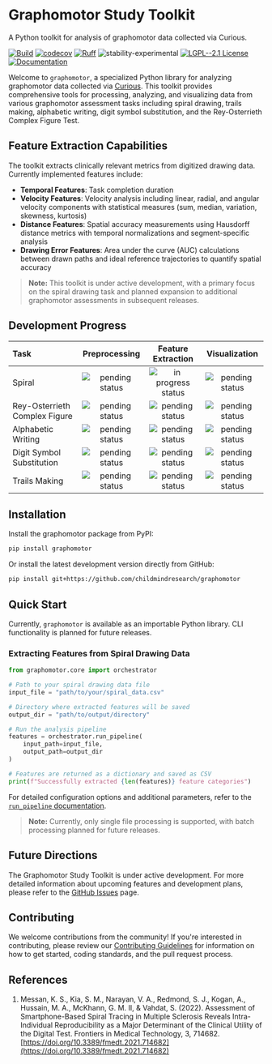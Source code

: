 # Graphomotor Study Toolkit

A Python toolkit for analysis of graphomotor data collected via Curious.

[![Build](https://github.com/childmindresearch/graphomotor/actions/workflows/test.yaml/badge.svg?branch=main)](https://github.com/childmindresearch/graphomotor/actions/workflows/test.yaml?query=branch%3Amain)
[![codecov](https://codecov.io/gh/childmindresearch/graphomotor/branch/main/graph/badge.svg?token=22HWWFWPW5)](https://codecov.io/gh/childmindresearch/graphomotor)
[![Ruff](https://img.shields.io/endpoint?url=https://raw.githubusercontent.com/astral-sh/ruff/main/assets/badge/v2.json)](https://github.com/astral-sh/ruff)
![stability-experimental](https://img.shields.io/badge/stability-experimental-orange.svg)
[![LGPL--2.1 License](https://img.shields.io/badge/license-LGPL--2.1-blue.svg)](https://github.com/childmindresearch/graphomotor/blob/main/LICENSE)
[![Documentation](https://img.shields.io/badge/api-docs-blue)](https://childmindresearch.github.io/graphomotor)

Welcome to `graphomotor`, a specialized Python library for analyzing graphomotor data collected via [Curious](https://www.gettingcurious.com/). This toolkit provides comprehensive tools for processing, analyzing, and visualizing data from various graphomotor assessment tasks including spiral drawing, trails making, alphabetic writing, digit symbol substitution, and the Rey-Osterrieth Complex Figure Test.

## Feature Extraction Capabilities

The toolkit extracts clinically relevant metrics from digitized drawing data. Currently implemented features include:

- **Temporal Features**: Task completion duration
- **Velocity Features**: Velocity analysis including linear, radial, and angular velocity components with statistical measures (sum, median, variation, skewness, kurtosis)
- **Distance Features**: Spatial accuracy measurements using Hausdorff distance metrics with temporal normalizations and segment-specific analysis
- **Drawing Error Features**: Area under the curve (AUC) calculations between drawn paths and ideal reference trajectories to quantify spatial accuracy

> **Note:** This toolkit is under active development, with a primary focus on the spiral drawing task and planned expansion to additional graphomotor assessments in subsequent releases.

## Development Progress

| Task | Preprocessing | Feature Extraction | Visualization |
| :--- | :---: | :---: | :---: |
| Spiral | ![pending status](https://img.shields.io/badge/pending-red) | ![in progress status](https://img.shields.io/badge/in_progress-yellow) | ![pending status](https://img.shields.io/badge/pending-red) |
| Rey-Osterrieth Complex Figure | ![pending status](https://img.shields.io/badge/pending-red) | ![pending status](https://img.shields.io/badge/pending-red) | ![pending status](https://img.shields.io/badge/pending-red) |
| Alphabetic Writing | ![pending status](https://img.shields.io/badge/pending-red) | ![pending status](https://img.shields.io/badge/pending-red) | ![pending status](https://img.shields.io/badge/pending-red) |
| Digit Symbol Substitution | ![pending status](https://img.shields.io/badge/pending-red) | ![pending status](https://img.shields.io/badge/pending-red) | ![pending status](https://img.shields.io/badge/pending-red) |
| Trails Making | ![pending status](https://img.shields.io/badge/pending-red) | ![pending status](https://img.shields.io/badge/pending-red) | ![pending status](https://img.shields.io/badge/pending-red) |

## Installation

Install the graphomotor package from PyPI:

```sh
pip install graphomotor
```

Or install the latest development version directly from GitHub:

```sh
pip install git+https://github.com/childmindresearch/graphomotor
```

## Quick Start

Currently, `graphomotor` is available as an importable Python library. CLI functionality is planned for future releases.

### Extracting Features from Spiral Drawing Data

```python
from graphomotor.core import orchestrator

# Path to your spiral drawing data file
input_file = "path/to/your/spiral_data.csv"

# Directory where extracted features will be saved
output_dir = "path/to/output/directory"

# Run the analysis pipeline
features = orchestrator.run_pipeline(
    input_path=input_file,
    output_path=output_dir
)

# Features are returned as a dictionary and saved as CSV
print(f"Successfully extracted {len(features)} feature categories")
```

For detailed configuration options and additional parameters, refer to the [`run_pipeline` documentation](https://childmindresearch.github.io/graphomotor/graphomotor/core/orchestrator.html#run_pipeline).

> **Note:** Currently, only single file processing is supported, with batch processing planned for future releases.

## Future Directions

The Graphomotor Study Toolkit is under active development. For more detailed information about upcoming features and development plans, please refer to the [GitHub Issues](https://github.com/childmindresearch/graphomotor/issues) page.

## Contributing

We welcome contributions from the community! If you're interested in contributing, please review our [Contributing Guidelines](CONTRIBUTING.md) for information on how to get started, coding standards, and the pull request process.

## References

1. Messan, K. S., Kia, S. M., Narayan, V. A., Redmond, S. J., Kogan, A., Hussain, M. A., McKhann, G. M. II, & Vahdat, S. (2022). Assessment of Smartphone-Based Spiral Tracing in Multiple Sclerosis Reveals Intra-Individual Reproducibility as a Major Determinant of the Clinical Utility of the Digital Test. Frontiers in Medical Technology, 3, 714682. [https://doi.org/10.3389/fmedt.2021.714682](https://doi.org/10.3389/fmedt.2021.714682)
